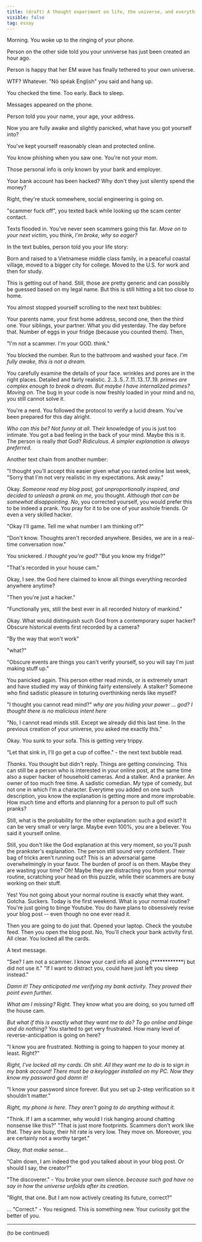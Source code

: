 ```yaml
---
title: (draft) A thought experiment on life, the universe, and everything. 
visible: false
tag: essay
---
```


Morning. You woke up to the ringing of your phone. 

Person on the other side told you your unniverse has just been created an hour ago.

Person is happy that her EM wave has finally tethered to your own universe.

WTF? Whatever. "Nô spéak Englịsh" you said and hang up.

You checked the time. Too early. Back to sleep.

Messages appeared on the phone.

Person told you your name, your age, your address.

Now you are fully awake and slightly panicked, what have you got yourself into? 

You've kept yourself reasonably clean and protected online.

You know phishing when you saw one. You're not your mom.

Those personal info is only known by your bank and employer.

Your bank account has been hacked? Why don't they just silently spend the money?

Right, they're stuck somewhere, social engineering is going on.

"scammer fuck off", you texted back while looking up the scam center contact.

Texts flooded in. You've never seen scammers going this far. *Move on to your next victim*, you think, *I'm broke, why so eager?*

In the text bubles, person told you your life story: 

Born and raised to a Vietnamese middle class family, in a peaceful coastal village, moved to a bigger city for college. 
Moved to the U.S. for work and then for study.

This is getting out of hand. Still, those are pretty generic and can possibly be guessed based on my legal name. 
But this is still hitting a bit too close to home. 

You almost stopped yourself scrolling to the next text bubbles:

Your parents name, your first home address, second one, then the third one. Your siblings, your partner.
What you did yesterday. The day before that. Number of eggs in your fridge (because you counted them). Then,

"I'm not a scammer. I'm your GOD. think."

You blocked the number. Run to the bathroom and washed your face. 
*I'm fully awake, this is not a dream.*

You carefully examine the details of your face. wrinkles and pores are in the right places. Detailed and fairly realistic.
2..3..5..7..11..13..17..19. *primes are complex enough to break a dream. But maybe I have internalized primes? Moving on.* 
The bug in your code is now freshly loaded in your mind and no, you still cannot solve it.

You're a nerd. You followed the protocol to verify a lucid dream. You've been prepared for this day alright.

*Who can this be? Not funny at all.* Their knowledge of you is just too intimate. 
You got a bad feeling in the back of your mind. Maybe this is it. The person is really *that* God?
*Ridiculous. A simpler explanation is always preferred.*

Another text chain from another number:

"I thought you'll accept this easier given what you ranted online last week, 
"Sorry that I'm not very realistic in my expectations. Ask away."

Okay. *Someone read my blog post, got unproportionally inspired, and decided to unleash a prank on me*, you thought.
*Although that can be somewhat disappointing*. 
*No*, you corrected yourself, you would prefer this to be indeed a prank.
You pray for it to be one of your asshole friends. Or even a very skilled hacker.

"Okay I'll game. Tell me what number I am thinking of?"

"Don't know. Thoughts aren't recorded anywhere. Besides, we are in a real-time conversation now."

You snickered. *I thought you're god?* "But you know my fridge?"

"That's recorded in your house cam."

Okay, I see. the God here claimed to know all things everything recorded anywhere anytime?

"Then you're just a hacker."

"Functionally yes, still the best ever in all recorded history of mankind."

Okay. What would distinguish such God from a contemporary super hacker?
Obscure historical events first recorded by a camera?

"By the way that won't work"

"what?"

"Obscure events are things you can't verify yourself, so you will say I'm just making stuff up."

You panicked again. This person either read minds, or is extremely smart and have studied my way of thinking fairly extensively.
A stalker? Someone who find sadistic pleasure in toturing overthinking nerds like myself? 

"I thought you cannot read mind?" *why are you hiding your power ... god? I thought there is no malicious intent here*

"No, I cannot read minds still. Except we already did this last time. 
In the previous creation of your universe, you asked me exactly this."

Okay. You sunk to your sofa. This is getting very trippy. 

"Let that sink in, I'll go get a cup of coffee." - the next text bubble read.

*Thanks*. You thought but didn't reply. Things are getting convincing.
This can still be a person who is interested in your online post, 
at the same time also a super hacker of household cameras. And a stalker. And a pranker.
An owner of too much free time. A sadistic comedian. *My* type of comedy, but not one in which I'm a character.
Everytime you added on one such description, you know the explanation is getting more and more improbable.
How much time and efforts and planning for a person to pull off such pranks?

Still, what is the probability for the other explanation: such a god exist? 
It can be very small or very large. Maybe even 100%, you are a believer. You said it yourself online.

Still, you don't like the God explanation at this very moment, so you'll push the prankster's explanation.
The person still sound very confident. Their bag of tricks aren't running out?
This is an adversarial game overwhelmingly in your favor. The burden of proof is on them.
Maybe they are wasting your time? Oh! Maybe they are distracting you from your normal routine, scratching your head on this puzzle,
while their scammers are busy working on their stuff.

Yes! You not going about your normal routine is exactly what they want. Gotcha. Suckers.
Today is the first weekend. What is your normal routine? You're just going to binge Youtube. 
You do have plans to obsessively revise your blog post -- even though no one ever read it.

Then you are going to do just that. Opened your laptop. Check the youtube feed. Then you open the blog post.
No, You'll check your bank activity first. All clear. You locked all the cards. 

A text message.

"See? I am not a scammer. I know your card info all along (************) but did not use it."
"If I want to distract you, could have just left you sleep instead."

*Damn it! They anticipated me verifying my bank activity. They proved their point even further.*

*What am I missing?* Right. They know what you are doing, so you turned off the house cam.

*But what if this is exactly what they want me to do? To go online and binge and do nothing?*
You started to get very frustrated. How many level of reverse-anticipation is going on here?

"I know you are frustrated. Nothing is going to happen to your money at least. Right?"

*Right, I've locked all my cards. Oh shit. All they want me to do is to sign in my bank account!*
*There must be a keylogger installed on my PC. Now they know my password god damn it!*

"I know your password since forever. But you set up 2-step verification so it shouldn't matter."

*Right, my phone is here. They aren't going to do anything without it.*

"Think. If I am a scammer, why would I risk hanging around chatting nonsense like this?"
"That is just more footprints. Scammers don't work like that. They are busy, their hit rate is very low. They move on. 
Moreover, you are certainly not a worthy target."

*Okay, that make sense...* 

"Calm down, I am indeed the god you talked about in your blog post. Or should I say, the creator?"

"The discoverer." - You broke your own silence. *because such god have no say in how the universe unfolds after its creation.*

"Right, that one. But I am now actively creating its future, correct?"

... "Correct." - You resigned. This is something new. Your curiosity got the better of you.

--------------------------

(to be continued)

